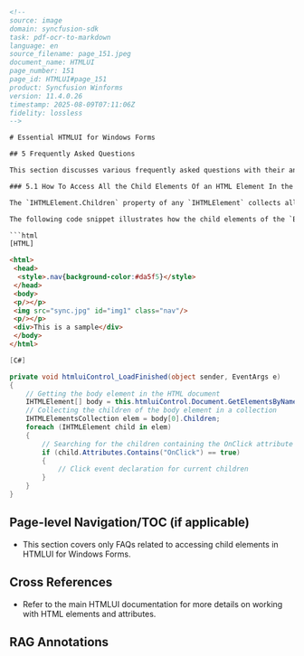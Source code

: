 ```html
<!-- 
source: image
domain: syncfusion-sdk
task: pdf-ocr-to-markdown
language: en
source_filename: page_151.jpeg
document_name: HTMLUI
page_number: 151
page_id: HTMLUI#page_151
product: Syncfusion Winforms
version: 11.4.0.26
timestamp: 2025-08-09T07:11:06Z
fidelity: lossless
-->

# Essential HTMLUI for Windows Forms

## 5 Frequently Asked Questions

This section discusses various frequently asked questions with their answers, examples, and code snippets.

### 5.1 How To Access All the Child Elements Of an HTML Element In the HTMLUI Control?

The `IHTMLElement.Children` property of any `IHTMLElement` collects all the child elements of a specified HTML element inside an `IHTMLElementsCollection`. You can access the elements needed for your conditions from this collection.

The following code snippet illustrates how the child elements of the `Body` element in the given HTML document are searched to access elements containing the `OnClick` attribute and how a `Click` event is attached to those elements.

```html
[HTML]

<html>
 <head>
  <style>.nav{background-color:#da5f5}</style>
 </head>
 <body>
 <p/></p>
 <img src="sync.jpg" id="img1" class="nav"/>
 <p/></p>
 <div>This is a sample</div>
 </body>
</html>
```

```csharp
[C#]

private void htmluiControl_LoadFinished(object sender, EventArgs e)
{
    // Getting the body element in the HTML document
    IHTMLElement[] body = this.htmluiControl.Document.GetElementsByName("body");
    // Collecting the children of the body element in a collection
    IHTMLElementsCollection elem = body[0].Children;
    foreach (IHTMLElement child in elem)
    {
        // Searching for the children containing the OnClick attribute
        if (child.Attributes.Contains("OnClick") == true)
        {
            // Click event declaration for current children
        }
    }
}
```

## Page-level Navigation/TOC (if applicable)
- This section covers only FAQs related to accessing child elements in HTMLUI for Windows Forms.

## Cross References
- Refer to the main HTMLUI documentation for more details on working with HTML elements and attributes.

## RAG Annotations
<!-- tags: [Syncfusion, HTMLUI, Windows Forms, IHTMLElement, IHTMLElementsCollection, OnClick, event handler, C#, HTML scripting, child elements] keywords: [child elements, HTMLUI, Windows Forms, IHTMLElement, IHTMLElementsCollection, OnClick, C#, event handling, scripting] -->
```